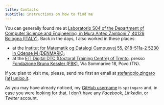 ```yaml
---
title: Contacts
subtitle: instructions on how to find me
---
```


You can generally found me at [Laboratorio S04 of the Department of Computer
Science and Engineering, in Mura Anteo Zamboni 7, 40126 Bologna
(ITALY)](http://w3w.co/rotaie.piastra.tavola). Back in the days, I also worked in these places: 
- at the [Institut for Matematik og Datalogi Campusvej 55, Ø18-511a-2 5230 in Odense M (DENMARK)](http://w3w.co/invitato.inclinati.sostenute);
- at the [EIT Digital DTC (Doctoral Training Centre) of Trento](https://doctoralschool.eitdigital.eu/doctoral-training-centres/dtc-trento/), presso [Fondazione Bruno Kessler (FBK)](https://www.fbk.eu/en/), Via Sommarive 18, Povo (TN).

If you plan to visit me, please, send me first an email at [stefanopio.zingaro
[at] unibo.it](mailto:stefanopio.zingaro@unibo.it).

As you may have already noticed, my [GitHub username](https://github.com/spzingaro) is
`spzingaro` and, in case you were looking for that, I don't have any *Facebook*,
*LinkedIn*, or *Twitter* account.
